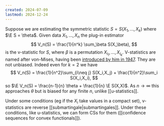 ```yaml
---
created: 2024-07-09
lastmod: 2024-12-24
---
```


Suppose we are estimating the symmetric statistic $S = S(X_1,\dots,X_k)$ where $\E S = \theta$.  Given data $X_1,\dots,X_n$ the plug-in estimator 
$$
V_n(S) = \frac{1}{n^k} \sum_\beta S(X_\beta),
$$
is the v-statistic for $S$, where $\beta$ is a permutation $X_{i_1}, \dots,X_{i_k}$. V-statistics are named after von-Mises, having been [introduced by him in 1947](https://projecteuclid.org/journals/annals-of-mathematical-statistics/volume-18/issue-3/On-the-Asymptotic-Distribution-of-Differentiable-Statistical-Functions/10.1214/aoms/1177730385.full). They are not unbiased. Indeed even for $k=2$ we have 
$$
V_n(S) = \frac{1}{n^2}\sum_{i\neq j} S(X_i,X_j) + \frac{1}{n^2}\sum_i S(X_i,X_i),
$$
so $\E V_n(S) = \frac{n-1}{n} \theta + \frac{1}{n} \E S(X,X)$. As $n\to\infty$ this approaches $\theta$ but is biased for any finite $n$, unlike [[u-statistics]]. 

Under some conditions (eg if the $X_i$ take values in a compact set), v-statistics are reverse [[submartingale|submartingales]]. Under these conditions, like u-statistics, we can form CSs for them ([[confidence sequences for convex functionals]]). 